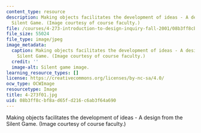 ```yaml
---
content_type: resource
description: Making objects facilitates the development of ideas - A design from the
  Silent Game. (Image courtesy of course faculty.)
file: /courses/4-273-introduction-to-design-inquiry-fall-2001/08b3ff8cbf8ad65fd216c6ab3f64a690_4-273f01.jpg
file_size: 55024
file_type: image/jpeg
image_metadata:
  caption: Making objects facilitates the development of ideas - A design from the
    Silent Game. (Image courtesy of course faculty.)
  credit: ''
  image-alt: Silent game image.
learning_resource_types: []
license: https://creativecommons.org/licenses/by-nc-sa/4.0/
ocw_type: OCWImage
resourcetype: Image
title: 4-273f01.jpg
uid: 08b3ff8c-bf8a-d65f-d216-c6ab3f64a690
---
```

Making objects facilitates the development of ideas - A design from the Silent Game. (Image courtesy of course faculty.)
